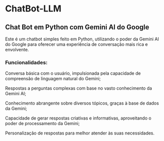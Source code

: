 # ChatBot-LLM

## Chat Bot em Python com Gemini AI do Google

Este é um chatbot simples feito em Python, utilizando o poder da Gemini AI do Google para oferecer uma experiência de conversação mais rica e envolvente.

### Funcionalidades:

Conversa básica com o usuário, impulsionada pela capacidade de compreensão de linguagem natural do Gemini;

Respostas a perguntas complexas com base no vasto conhecimento da Gemini AI;

Conhecimento abrangente sobre diversos tópicos, graças à base de dados da Gemini;

Capacidade de gerar respostas criativas e informativas, aproveitando o poder de processamento da Gemini;

Personalização de respostas para melhor atender às suas necessidades.
